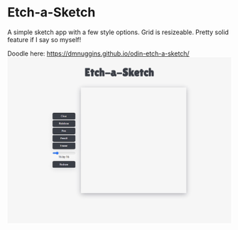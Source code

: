 # Etch-a-Sketch
A simple sketch app with a few style options. Grid is resizeable. Pretty solid feature if I say so myself! 

Doodle here: https://dmnuggins.github.io/odin-etch-a-sketch/
![](https://github.com/dmnuggins/odin-etch-a-sketch/blob/main/static/odin-etch-a-sketch.gif)
